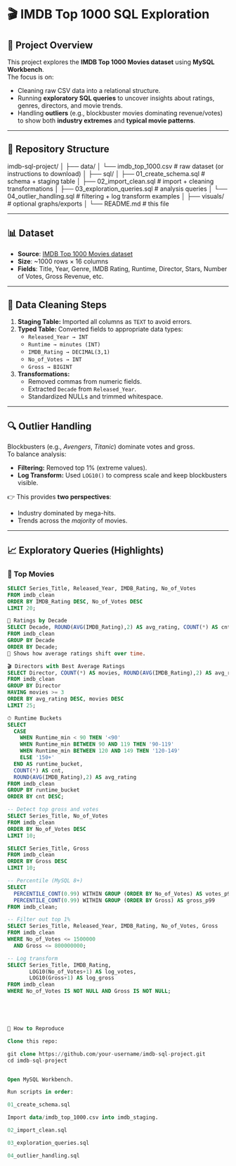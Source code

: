 # 🎬 IMDB Top 1000 SQL Exploration

## 📌 Project Overview
This project explores the **IMDB Top 1000 Movies dataset** using **MySQL Workbench**.  
The focus is on:  
- Cleaning raw CSV data into a relational structure.  
- Running **exploratory SQL queries** to uncover insights about ratings, genres, directors, and movie trends.  
- Handling **outliers** (e.g., blockbuster movies dominating revenue/votes) to show both **industry extremes** and **typical movie patterns**.  

---

## 📂 Repository Structure
imdb-sql-project/
│
├── data/
│ └── imdb_top_1000.csv # raw dataset (or instructions to download)
│
├── sql/
│ ├── 01_create_schema.sql # schema + staging table
│ ├── 02_import_clean.sql # import + cleaning transformations
│ ├── 03_exploration_queries.sql # analysis queries
│ └── 04_outlier_handling.sql # filtering + log transform examples
│
├── visuals/ # optional graphs/exports
│
└── README.md # this file


---

## 📊 Dataset
- **Source**: [IMDB Top 1000 Movies dataset](https://www.kaggle.com/datasets)  
- **Size**: ~1000 rows × 16 columns  
- **Fields**: Title, Year, Genre, IMDB Rating, Runtime, Director, Stars, Number of Votes, Gross Revenue, etc.  

---

## 🧹 Data Cleaning Steps
1. **Staging Table:** Imported all columns as `TEXT` to avoid errors.  
2. **Typed Table:** Converted fields to appropriate data types:  
   - `Released_Year → INT`  
   - `Runtime → minutes (INT)`  
   - `IMDB_Rating → DECIMAL(3,1)`  
   - `No_of_Votes → INT`  
   - `Gross → BIGINT`  
3. **Transformations:**  
   - Removed commas from numeric fields.  
   - Extracted `Decade` from `Released_Year`.  
   - Standardized NULLs and trimmed whitespace.  

---

## 🔍 Outlier Handling
Blockbusters (e.g., *Avengers*, *Titanic*) dominate votes and gross.  
To balance analysis:  
- **Filtering:** Removed top 1% (extreme values).  
- **Log Transform:** Used `LOG10()` to compress scale and keep blockbusters visible.  

👉 This provides **two perspectives**:  
- Industry dominated by mega-hits.  
- Trends across the *majority* of movies.  

---

## 📈 Exploratory Queries (Highlights)

### 🎥 Top Movies
```sql
SELECT Series_Title, Released_Year, IMDB_Rating, No_of_Votes
FROM imdb_clean
ORDER BY IMDB_Rating DESC, No_of_Votes DESC
LIMIT 20;

📅 Ratings by Decade
SELECT Decade, ROUND(AVG(IMDB_Rating),2) AS avg_rating, COUNT(*) AS cnt
FROM imdb_clean
GROUP BY Decade
ORDER BY Decade;
📌 Shows how average ratings shift over time.

🎬 Directors with Best Average Ratings
SELECT Director, COUNT(*) AS movies, ROUND(AVG(IMDB_Rating),2) AS avg_rating
FROM imdb_clean
GROUP BY Director
HAVING movies >= 3
ORDER BY avg_rating DESC, movies DESC
LIMIT 25;

⏱ Runtime Buckets
SELECT
  CASE
    WHEN Runtime_min < 90 THEN '<90'
    WHEN Runtime_min BETWEEN 90 AND 119 THEN '90-119'
    WHEN Runtime_min BETWEEN 120 AND 149 THEN '120-149'
    ELSE '150+'
  END AS runtime_bucket,
  COUNT(*) AS cnt,
  ROUND(AVG(IMDB_Rating),2) AS avg_rating
FROM imdb_clean
GROUP BY runtime_bucket
ORDER BY cnt DESC;

-- Detect top gross and votes
SELECT Series_Title, No_of_Votes
FROM imdb_clean
ORDER BY No_of_Votes DESC
LIMIT 10;

SELECT Series_Title, Gross
FROM imdb_clean
ORDER BY Gross DESC
LIMIT 10;

-- Percentile (MySQL 8+)
SELECT
  PERCENTILE_CONT(0.99) WITHIN GROUP (ORDER BY No_of_Votes) AS votes_p99,
  PERCENTILE_CONT(0.99) WITHIN GROUP (ORDER BY Gross) AS gross_p99
FROM imdb_clean;

-- Filter out top 1%
SELECT Series_Title, Released_Year, IMDB_Rating, No_of_Votes, Gross
FROM imdb_clean
WHERE No_of_Votes <= 1500000
  AND Gross <= 800000000;

-- Log transform
SELECT Series_Title, IMDB_Rating,
       LOG10(No_of_Votes+1) AS log_votes,
       LOG10(Gross+1) AS log_gross
FROM imdb_clean
WHERE No_of_Votes IS NOT NULL AND Gross IS NOT NULL;





🚀 How to Reproduce

Clone this repo:

git clone https://github.com/your-username/imdb-sql-project.git
cd imdb-sql-project


Open MySQL Workbench.

Run scripts in order:

01_create_schema.sql

Import data/imdb_top_1000.csv into imdb_staging.

02_import_clean.sql

03_exploration_queries.sql

04_outlier_handling.sql

